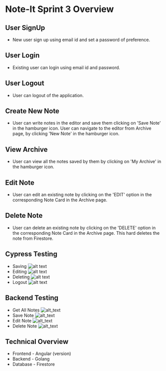 # Note-It Sprint 3 Overview


## User SignUp
- New user sign up using email id and set a password of preference. 
## User Login
- Existing user can login using email id and password.
## User Logout
- User can logout of the application.
## Create New Note
- User can write notes in the editor and save them clicking on 'Save Note' in the hamburger icon. User can navigate to the editor from Archive page, by clicking 'New Note' in the hamburger icon.
## View Archive
- User can view all the notes saved by them by clicking on 'My Archive' in the hamburger icon.
## Edit Note
- User can edit an existing note by clicking on the 'EDIT' option in the corresponding Note Card in the Archive page.
## Delete Note
- User can delete an existing note by clicking on the 'DELETE' option in the corresponding Note Card in the Archive page. This hard deletes the note from Firestore.

## Cypress Testing
- Saving
![alt text](https://github.com/Praveena-H/SoftwareEngineering/blob/dev-sprint-3/Demos/save_test.gif "Save test")
- Editing
![alt text](https://github.com/Praveena-H/SoftwareEngineering/blob/dev-sprint-3/Demos/edit_test.gif "Edit test")
- Deleting
![alt text](https://github.com/Praveena-H/SoftwareEngineering/blob/dev-sprint-3/Demos/delete_test.gif "Delete test")
- Logout
![alt text](https://github.com/Praveena-H/SoftwareEngineering/blob/dev-sprint-3/Demos/logout_test.gif "Logout test")
## Backend Testing
- Get All Notes
![alt_text](https://github.com/Praveena-H/SoftwareEngineering/blob/d7b317c3a8bf9f585c699bd25890ef148934f677/Demos/GetAllNotes.png)
- Save Note
![alt_text](https://github.com/Praveena-H/SoftwareEngineering/blob/b1aa7ef3c9b161b98c55847f1739f8bff358e842/Demos/SaveNote.png)
- Edit Note
![alt_text](https://github.com/Praveena-H/SoftwareEngineering/blob/b1aa7ef3c9b161b98c55847f1739f8bff358e842/Demos/EditNote.png)
- Delete Note
![alt_text](https://github.com/Praveena-H/SoftwareEngineering/blob/b1aa7ef3c9b161b98c55847f1739f8bff358e842/Demos/DeleteNote.png)

## Technical Overview
- Frontend - Angular (version)
- Backend - Golang
- Database - Firestore


